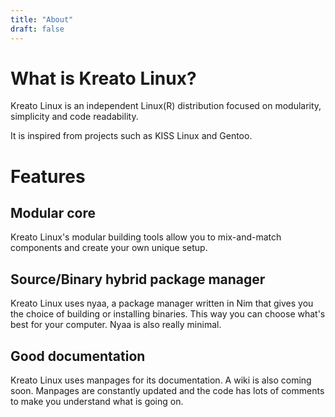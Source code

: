 ```yaml
---
title: "About"
draft: false 
---
```

# What is Kreato Linux?
Kreato Linux is an independent Linux(R) distribution focused on modularity, simplicity and code readability.

It is inspired from projects such as KISS Linux and Gentoo.

# Features

## Modular core
Kreato Linux's modular building tools allow you to mix-and-match components and create your own unique setup.

## Source/Binary hybrid package manager
Kreato Linux uses nyaa, a package manager written in Nim that gives you the choice of building or installing binaries. This way you can choose what's best for your computer. Nyaa is also really minimal.

## Good documentation
Kreato Linux uses manpages for its documentation. A wiki is also coming soon. Manpages are constantly updated and the code has lots of comments to make you understand what is going on.
